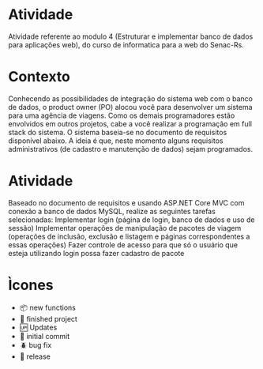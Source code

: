 # Atividade 

Atividade referente ao modulo 4 (Estruturar e implementar banco de dados para aplicações web), do curso de informatica para a web do Senac-Rs.

# Contexto
 
Conhecendo as possibilidades de integração do sistema web com o banco de dados, o product owner (PO) alocou você para desenvolver um sistema para uma agência de viagens. Como os demais programadores estão envolvidos em outros projetos, cabe a você realizar a programação em full stack do sistema.
O sistema baseia-se no documento de requisitos disponível abaixo. A ideia é que, neste momento alguns requisitos administrativos (de cadastro e manutenção de dados) sejam programados.
 
# Atividade

Baseado no documento de requisitos e usando ASP.NET Core MVC com conexão a banco de dados MySQL, realize as seguintes tarefas selecionadas:
Implementar login (página de login, banco de dados e uso de sessão)
Implementar operações de manipulação de pacotes de viagem (operações de inclusão, exclusão e listagem e páginas correspondentes a essas operações)
Fazer controle de acesso para que só o usuário que esteja utilizando login possa fazer cadastro de pacote


# Ìcones
- :package: new functions
- :balloon: finished project
- :up: Updates
- :school_satchel: initial commit
- :beetle: bug fix
- :checkered_flag: release
